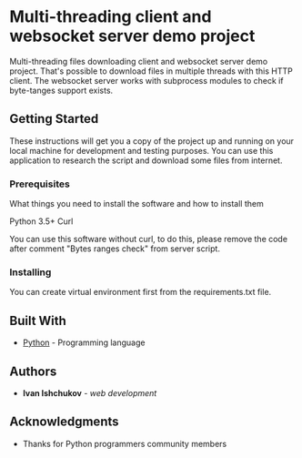 # Multi-threading client and websocket server demo project

Multi-threading files downloading client and websocket server demo project. That's possible to download files in multiple threads with this HTTP client. The websocket server works with subprocess modules to check if byte-tanges support exists.

## Getting Started

These instructions will get you a copy of the project up and running on your local machine for development and testing purposes.
You can use this application to research the script and download some files from internet.

### Prerequisites

What things you need to install the software and how to install them

Python 3.5+
Curl

You can use this software without curl, to do this, please remove the code after comment "Bytes ranges check" from server script.

### Installing

You can create virtual environment first from the requirements.txt file. 

## Built With

* [Python](https://www.python.org/) - Programming language

## Authors

* **Ivan Ishchukov** - *web development*

## Acknowledgments

* Thanks for Python programmers community members
 

